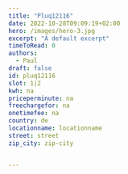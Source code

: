 ```yaml
---
title: "Pluq12116"
date: 2022-10-28T09:09:19+02:00
hero: /images/hero-3.jpg
excerpt: "A default excerpt"
timeToRead: 0
authors:
  - Paul
draft: false
id: pluq12116
slot: 1|2
kwh: na
priceperminute: na
freechargefor: na
onetimefee: na
country: de
locationname: locationname
street: street
zip_city: zip-city


---
```

